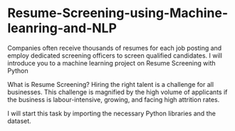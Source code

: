 # Resume-Screening-using-Machine-leanring-and-NLP

Companies often receive thousands of resumes for each job posting and employ dedicated screening officers to screen qualified candidates.
I will introduce you to a machine learning project on Resume Screening with Python
 
 What is Resume Screening?
Hiring the right talent is a challenge for all businesses. This challenge is magnified by the high volume of applicants if the business is labour-intensive, growing, and facing high attrition rates.

I will start this task by importing the necessary Python libraries and the dataset.
